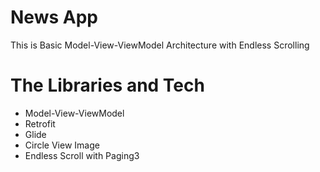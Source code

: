 # News App
This is Basic Model-View-ViewModel Architecture with Endless Scrolling

# The Libraries and Tech
- Model-View-ViewModel
- Retrofit
- Glide
- Circle View Image
- Endless Scroll with Paging3
